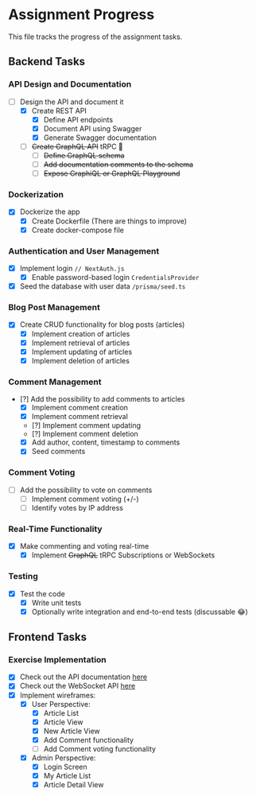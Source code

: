# Assignment Progress

This file tracks the progress of the assignment tasks.

## Backend Tasks

### API Design and Documentation

- [ ] Design the API and document it
  - [x] Create REST API
    - [x] Define API endpoints
    - [x] Document API using Swagger
    - [x] Generate Swagger documentation
  - [ ] ~~Create GraphQL API~~ tRPC 🥰
    - [ ] ~~Define GraphQL schema~~
    - [ ] ~~Add documentation comments to the schema~~
    - [ ] ~~Expose GraphiQL or GraphQL Playground~~

### Dockerization

- [x] Dockerize the app
  - [x] Create Dockerfile (There are things to improve)
  - [x] Create docker-compose file

### Authentication and User Management

- [x] Implement login `// NextAuth.js`
  - [x] Enable password-based login `CredentialsProvider`
- [x] Seed the database with user data `/prisma/seed.ts`

### Blog Post Management

- [x] Create CRUD functionality for blog posts (articles)
  - [x] Implement creation of articles
  - [x] Implement retrieval of articles
  - [x] Implement updating of articles
  - [x] Implement deletion of articles

### Comment Management

- [?] Add the possibility to add comments to articles
  - [x] Implement comment creation
  - [x] Implement comment retrieval
  - [?] Implement comment updating
  - [?] Implement comment deletion
  - [x] Add author, content, timestamp to comments
  - [x] Seed comments

### Comment Voting

- [ ] Add the possibility to vote on comments
  - [ ] Implement comment voting (+/-)
  - [ ] Identify votes by IP address

### Real-Time Functionality

- [x] Make commenting and voting real-time
  - [x] Implement ~~GraphQL~~ tRPC Subscriptions or WebSockets

### Testing

- [x] Test the code
  - [x] Write unit tests
  - [x] Optionally write integration and end-to-end tests (discussable 😂)

## Frontend Tasks

### Exercise Implementation

- [x] Check out the API documentation [here](link-to-api-docs)
- [x] Check out the WebSocket API [here](link-to-ws-api)
- [x] Implement wireframes:
  - [x] User Perspective:
    - [x] Article List
    - [x] Article View
    - [x] New Article View
    - [x] Add Comment functionality
    - [ ] Add Comment voting functionality
  - [x] Admin Perspective:
    - [x] Login Screen
    - [x] My Article List
    - [x] Article Detail View
